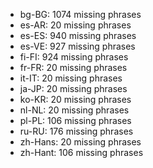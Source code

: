 - bg-BG: 1074 missing phrases
- es-AR: 20 missing phrases
- es-ES: 940 missing phrases
- es-VE: 927 missing phrases
- fi-FI: 924 missing phrases
- fr-FR: 20 missing phrases
- it-IT: 20 missing phrases
- ja-JP: 20 missing phrases
- ko-KR: 20 missing phrases
- nl-NL: 20 missing phrases
- pl-PL: 106 missing phrases
- ru-RU: 176 missing phrases
- zh-Hans: 20 missing phrases
- zh-Hant: 106 missing phrases
